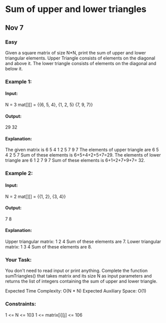 # Sum of upper and lower triangles
## Nov 7
### Easy

Given a square matrix of size N*N, print the sum of upper and lower triangular elements. Upper Triangle consists of elements on the diagonal and above it. The lower triangle consists of elements on the diagonal and below it. 

### Example 1:

#### Input:
N = 3 
mat[][] = {{6, 5, 4},
           {1, 2, 5}
           {7, 9, 7}}

#### Output: 
29 32

#### Explanation:
The given matrix is
6 5 4
1 2 5
7 9 7
The elements of upper triangle are
6 5 4
  2 5
    7
Sum of these elements is 6+5+4+2+5+7=29.
The elements of lower triangle are
6
1 2
7 9 7
Sum of these elements is 6+1+2+7+9+7= 32.

### Example 2:

#### Input:
N = 2
mat[][] = {{1, 2},
           {3, 4}}

#### Output: 
7 8

#### Explanation:
Upper triangular matrix:
1 2
  4
Sum of these elements are 7.
Lower triangular matrix:
1
3 4
Sum of these elements are 8.

### Your Task:
You don't need to read input or print anything. Complete the function sumTriangles() that takes matrix and its size N as input parameters and returns the list of integers containing the sum of upper and lower triangle.

Expected Time Complexity: O(N * N)
Expected Auxiliary Space: O(1)

### Constraints: 
1 <= N <= 103
1 <= matrix[i][j] <= 106